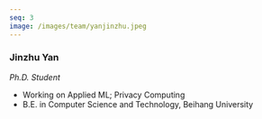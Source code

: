 ```yaml
---
seq: 3
image: /images/team/yanjinzhu.jpeg
---
```


### Jinzhu Yan
<p><i>Ph.D. Student</i></p>

- Working on Applied ML; Privacy Computing
- B.E. in Computer Science and Technology, Beihang University

